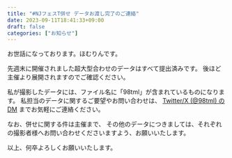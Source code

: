 ```yaml
---
title: "#NJフェスT併せ データお渡し完了のご連絡"
date: 2023-09-11T18:41:33+09:00
draft: false
categories: ["お知らせ"]
---
```


お世話になっております。ほむりんです。

先週末に開催されました超大型合わせのデータはすべて提出済みです。
後ほど主催より展開されますのでご確認ください。

私が撮影したデータには、ファイル名に「98tml」が含まれているものになります。
私担当のデータに関するご要望やお問い合わせは、
[Twitter/X (@98tml) のDM](https://x.com/98tml) までお気軽にご連絡ください。

なお、併せに関する件は主催まで、
その他のデータにつきましては、それぞれの撮影者様へお問い合わせくださいますよう、お願いいたします。

以上、何卒よろしくお願いいたします。
